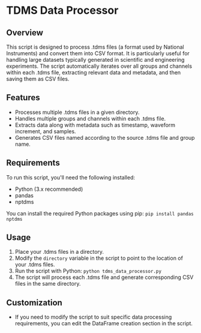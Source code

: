 # TDMS Data Processor

## Overview
This script is designed to process .tdms files (a format used by National Instruments) and convert them into CSV format. It is particularly useful for handling large datasets typically generated in scientific and engineering experiments. The script automatically iterates over all groups and channels within each .tdms file, extracting relevant data and metadata, and then saving them as CSV files.

## Features
- Processes multiple .tdms files in a given directory.
- Handles multiple groups and channels within each .tdms file.
- Extracts data along with metadata such as timestamp, waveform increment, and samples.
- Generates CSV files named according to the source .tdms file and group name.

## Requirements
To run this script, you'll need the following installed:
- Python (3.x recommended)
- pandas
- nptdms

You can install the required Python packages using pip:
`pip install pandas nptdms`

## Usage
1. Place your .tdms files in a directory.
2. Modify the `directory` variable in the script to point to the location of your .tdms files.
3. Run the script with Python: `python tdms_data_processor.py`
4. The script will process each .tdms file and generate corresponding CSV files in the same directory.

## Customization
- If you need to modify the script to suit specific data processing requirements, you can edit the DataFrame creation section in the script.
